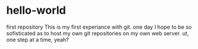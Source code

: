 # hello-world
first repository
This is my first experiance with git. one day I hope to be so sofisticated as to host my own git repositories on my own web server. ut, one step at a time, yeah?
